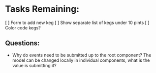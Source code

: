 # Tasks Remaining:

[ ] Form to add new keg
[ ] Show separate list of kegs under 10 pints
[ ] Color code kegs?

## Questions:
* Why do events need to be submitted up to the root component? The model can be changed locally in individual components, what is the value is submitting it?
